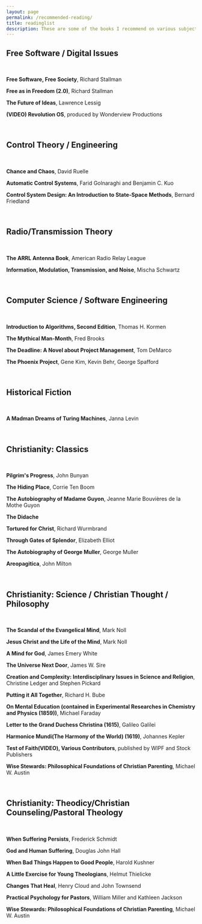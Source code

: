 ```yaml
---
layout: page
permalink: /recommended-reading/
title: readinglist
description: These are some of the books I recommend on various subjects.
---
```



## Free Software / Digital Issues 
<br/>

**Free Software, Free Society**, Richard Stallman

**Free as in Freedom (2.0)**, Richard Stallman

**The Future of Ideas**, Lawrence Lessig

**(VIDEO) Revolution OS**, produced by Wonderview Productions

<br/>

## Control Theory / Engineering

<br/>


**Chance and Chaos**, David Ruelle

**Automatic Control Systems**, Farid Golnaraghi and Benjamin C. Kuo

**Control System Design: An Introduction to State-Space Methods**, Bernard Friedland

<br/>

## Radio/Transmission Theory

<br/>


**The ARRL Antenna Book**, American Radio Relay League

**Information, Modulation, Transmission, and Noise**, Mischa Schwartz

<br/>

## Computer Science / Software Engineering

<br/>

**Introduction to Algorithms, Second Edition**, Thomas H. Kormen

**The Mythical Man-Month**, Fred Brooks

**The Deadline: A Novel about Project Management**, Tom DeMarco

**The Phoenix Project**, Gene Kim, Kevin Behr, George Spafford

<br/>

## Historical Fiction

<br/>

**A Madman Dreams of Turing Machines**, Janna Levin

<br/>

## Christianity: Classics

<br/>

**Pilgrim's Progress**, John Bunyan

**The Hiding Place**, Corrie Ten Boom

**The Autobiography of Madame Guyon**, Jeanne Marie Bouvières de la Mothe Guyon

**The Didache**

**Tortured for Christ**, Richard Wurmbrand

**Through Gates of Splendor**, Elizabeth Elliot

**The Autobiography of George Muller**, George Muller

**Areopagitica**, John Milton

<br/>

## Christianity: Science / Christian Thought / Philosophy

<br/>

**The Scandal of the Evangelical Mind**, Mark Noll

**Jesus Christ and the Life of the Mind**, Mark Noll

**A Mind for God**, James Emery White

**The Universe Next Door**, James W. Sire

**Creation and Complexity: Interdisciplinary Issues in Science and Religion**, Christine Ledger and Stephen Pickard

**Putting it All Together**, Richard H. Bube

**On Mental Education (contained in Experimental Researches in Chemistry and Physics (1859))**, Michael Faraday

**Letter to the Grand Duchess Christina (1615)**, Galileo Galilei

**Harmonice Mundi(The Harmony of the World) (1619)**, Johannes Kepler

**Test of Faith(VIDEO), Various Contributors**, published by WIPF and Stock Publishers

**Wise Stewards: Philosophical Foundations of Christian Parenting**, Michael W. Austin

<br/>

## Christianity: Theodicy/Christian Counseling/Pastoral Theology

<br/>

**When Suffering Persists**, Frederick Schmidt

**God and Human Suffering**, Douglas John Hall

**When Bad Things Happen to Good People**, Harold Kushner

**A Little Exercise for Young Theologians**, Helmut Thielicke

**Changes That Heal**, Henry Cloud and John Townsend

**Practical Psychology for Pastors**, William Miller and Kathleen Jackson

**Wise Stewards: Philosophical Foundations of Christian Parenting**, Michael W. Austin

